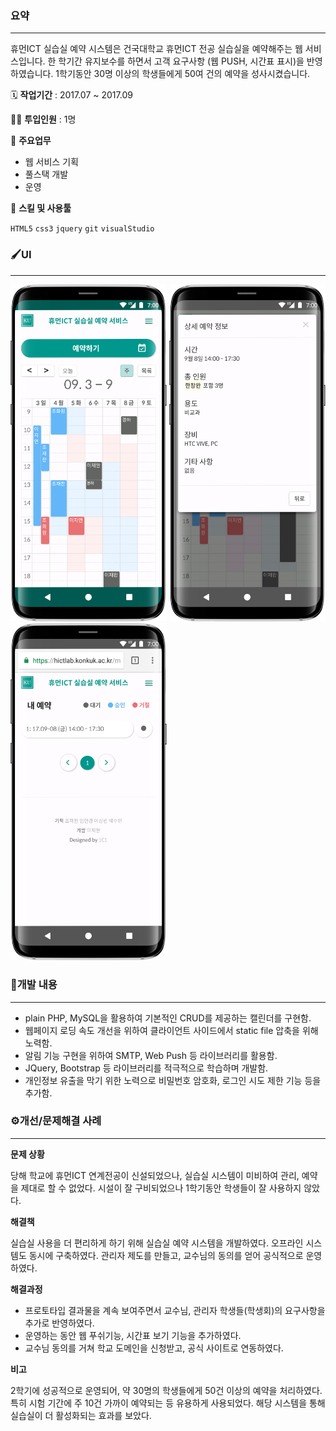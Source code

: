 ### 요약

---

휴먼ICT 실습실 예약 시스템은 건국대학교 휴먼ICT 전공 실습실을 예약해주는 웹 서비스입니다. 한 학기간 유지보수를 하면서 고객 요구사항 (웹 PUSH, 시간표 표시)을 반영하였습니다. 1학기동안 30명 이상의 학생들에게 50여 건의 예약을 성사시켰습니다.

🗓️ **작업기간** : 2017.07 ~ 2017.09

👨‍💻 **투입인원** : 1명

📒 **주요업무** 

- 웹 서비스 기획
- 풀스택 개발
- 운영

🌱 **스킬 및 사용툴**

`HTML5` `css3` `jquery` `git` `visualStudio`

### 🖌️UI

---

<div>

<img src="https://raw.githubusercontent.com/zwan2/hict/master/1.png" width="250px"/>

<img src="https://raw.githubusercontent.com/zwan2/hict/master/2.png" width="250px"/>

<img src="https://raw.githubusercontent.com/zwan2/hict/master/3.png" width="250px"/>

</div>

### 📜개발 내용

---

- plain PHP, MySQL을 활용하여 기본적인 CRUD를 제공하는 캘린더를 구현함.
- 웹페이지 로딩 속도 개선을 위하여 클라이언트 사이드에서 static file 압축을 위해 노력함.
- 알림 기능 구현을 위하여 SMTP, Web Push 등 라이브러리를 활용함.
- JQuery, Bootstrap 등 라이브러리를 적극적으로 학습하며 개발함.
- 개인정보 유출을 막기 위한 노력으로 비밀번호 암호화, 로그인 시도 제한 기능 등을 추가함.

### ⚙️개선/문제해결 사례

---

**문제 상황**

당해 학교에 휴먼ICT 연계전공이 신설되었으나, 실습실 시스템이 미비하여 관리, 예약을 제대로 할 수 없었다. 시설이 잘 구비되었으나 1학기동안 학생들이 잘 사용하지 않았다.

**해결책**

실습실 사용을 더 편리하게 하기 위해 실습실 예약 시스템을 개발하였다. 오프라인 시스템도 동시에 구축하였다. 관리자 제도를 만들고, 교수님의 동의를 얻어 공식적으로 운영하였다.

**해결과정**

- 프로토타입 결과물을 계속 보여주면서 교수님, 관리자 학생들(학생회)의 요구사항을 추가로 반영하였다.
- 운영하는 동안 웹 푸쉬기능, 시간표 보기 기능을 추가하였다.
- 교수님 동의를 거쳐 학교 도메인을 신청받고, 공식 사이트로 연동하였다.

**비고**

2학기에 성공적으로 운영되어, 약 30명의 학생들에게 50건 이상의 예약을 처리하였다. 특히 시험 기간에 주 10건 가까이 예약되는 등 유용하게 사용되었다. 해당 시스템을 통해 실습실이 더 활성화되는 효과를 보았다.
